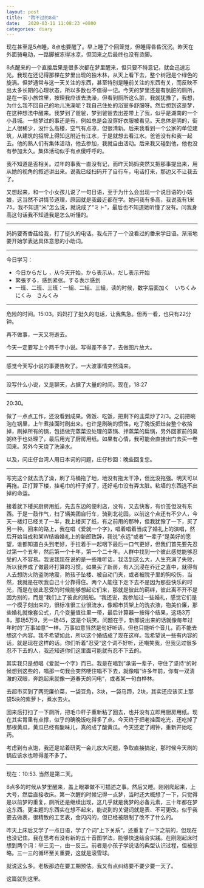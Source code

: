 ```yaml
---
layout: post
title:  "跨不过的8点"
date:   2020-03-11 11:08:23 +0800
categories: diary
---
```


现在甚至是5点睡，8点也要醒了。早上睡了个回笼觉，但睡得昏昏沉沉。昨天在外面骑电动，一路脚被冻得冰凉，但回来之后最终也没有烫脚。

8点醒来的一个直接后果是很多次都在梦里醒来，但只要不特意记，就会迅速忘光。我现在还记得那棵在梦里出现的独木林，从天上看下去，整个树冠是个绿色的旋涡。但梦通常与这一天关注的东西，甚至特别是睡前关注的东西有关，而反映不出太多长期的心理状态，所以多数也不值得一记。今天的梦里还是有肮脏的厕所，是在一家小旅馆里，按理我应该去洗澡，但看到厕所这么脏，我就犹豫了，我想，为什么我不回自己的地儿洗澡呢？我自己住处的浴室多舒服呀。然后想到这是梦，在这种想法中醒来。我梦到了爸爸，梦到爸爸去出差带上了我，似乎是湖南的一个小县城。一些梦过的事还是有，例如总是会没穿好衣服被看见。天总体是阴的，街上人很稀少，没什么高楼，空气有点凉，但很清新。后来我看到一个公家的单位建筑，从建筑的招牌上得知这附近有江水，于是就想去看江水。爸爸没有和我一起去。他的熟人们有集体活动，他去参加，我就自由活动。后来我又碰到他，他也没有参加太久。集体活动似乎有点傻呼呼的。

我不知道是否相关。过年的事我一直没有记，而昨天妈妈突然又把那事提出来，用从她的视角的叙述讲出来。说我已经扫码开了自行车，电话打来，那边又不让我去了。

又想起来，和一个小女孩儿说了一句日语，至于为什么会出现一个说日语的小姑娘，这当然不讲情节道理，原因就是我最近都在学。她问我有多高，我说我有1米75。我不知道“米”怎么说，就说成了“ミト”，最后也不知道她听懂了没有。问我身高这句话我不知道我是怎么听懂的。

----

妈妈要寄香菇给我，打了挺久的电话。我点开了一个没看过的番来学日语。渐渐地要开始学表达具体意思的小助词。

----

今日学习：

 * 今日からだし ，从今天开始，から表示从，だし表示开始
 * 緊張する，感到紧张。する表示感到
 * 一班、二班、三班：一組、二組、三組，读的时候，数字后面加く　いちくみ　にくみ　さんくみ


----

危险的时间。15:03。妈妈打了挺久的电话，让我焦急。但再一看，也只有22分钟。

再不做事，一天又将逝去。

今天一定要写上个两千字小说。写得差不多了，去做图片放大。

----

感觉今天写小说的事要告吹了。一大波事情突然涌来。

----

没写什么小说，又是聊天，占据了大量的时间。现在，18:27

----

20:30。

做了一点点工作，还没看到成果。做饭、吃饭，把剩下的韭菜炒了2/3。之前把碗泡在锅里，上午煮挂面时刷出来。也许是刷碗的惯性，吃了晚饭把灶台整个收拾掉，刷掉所有的锅，包括做完蒸菜没处理的蒸锅、拌蒸菜的扁锅，另外回家前的臭粥终于也处理了，最后用光了厨房用纸。如果有心情，我可能会直接出门去买一卷回来。另外今天烧了洗澡水。

以及，问庄仔台湾人用日本词的问题，庄仔秒回：晚些回复您。

----

写完这个就去洗了澡，刷了马桶拖了地，地没有拖太干净，但比没拖强。明天可以再拖。正打算下楼，挂毛巾的杆子掉了，还好毛巾没有弄太脏。粘墙的东西逃不出掉的命运。


接着就下楼买厨房用纸，先去东边的便利店，没有，又去快客，有价签但没有东西。于是一鼓作气，扫了辆美团自行车，骑到北花园。以前这个点还有不少人，今天一楼灯已经关了一半，我上楼买了纸，有之前用的那种，但我犹豫了一下，买了另一种。回来的路上，我在唱《爱就一个字》，唱着唱着当成了婚礼上的演唱，然后开始当成和某W结婚婚礼上的新郎致辞，我说”永远“或者”一辈子“是美好的愿望，谁都知道白头到老好，手拉着手一起咽下最后一口气更好，但我们首先要先忍过第一个五年，然后第一个十年，第一个二十年。人群中找到一个彼此感觉能够忍受的人不容易。我说我现在说的是一些难听话，我活到这么大，人生充满了失败，所以我养成了做最坏打算的习惯。如果买了新房，有人沉浸在乔迁之喜中，就得有人去想防火防盗防地震，防孩子坠楼、被自动门夹，或者被院子里的狗咬伤，当然，我就是在吹我自己十分靠得住。两个人能往下走下去不是因为那些快乐的时光，而是在彼此忍受的时候能够想起它们来，那就是彼此的羁绊，彼此离不开不是因为别的，而是”我们上了彼此的贼船。“我还说，我参加过一些婚礼，感觉它们是一个模子刻出来的，很标准很工业很流水，像超市货架上的洗衣液，物美价廉，那些婚礼就像套公式，几个变量值往里一带，最后计算器一按得个结果，这场3万8，那场5万9，另一场45，这是个玩笑。问题在于，新郎说出来的话就像每年过年时的”万事如意“一样。万事如意当然是句好听话，但也只能听个音儿，而不能去想这个内容。我不希望如此，所以这个婚结成了现在这样。我希望说一些有内容的话，就是现在这样的话。你们听着”忍受“这个词不好听，还嘲笑我，但我见过很多忍不下去的人，我还知道你们这里面可能就有忍不下去的。

其实我只是想唱《爱就一个字》而已。我是在唱到”承诺一辈子，守住了坚持“的时候想到这些的，唱那一句我会突然哽住唱不下去，就像唱”许多年前，你有一双清澈的双眼，奔跑起来就像一道春天的闪电“，或者某一句白桦林。

去超市买到了两兜廉价菜，一袋豆角，3块，一袋马蹄，2块，其实还应该买上那袋5块的紫萝卜，煮水去火。

回来后打扫了一下厕所，把毛巾杆子重新粘了回去，也并没有立即用厨房用纸。现在其实胃里有点撑，似乎的确晚饭吃得多了点。今天终于把老挂面吃光，还吃掉了那根黄瓜，黄瓜已经有酸味儿，真的成了酸黄瓜。今天还定了闹钟，重新开始吃药。

考虑到有点饱，我还是站着研究一会儿放大问题，争取直接搞定，那时候今天刷的锅应该水也晾得差不多了。

----

现在：10:53. 当然是第二天。

8点多的时候从梦里醒来，盖上眼罩做不可描述之事。然后又睡。刚刚爬起来，上大号，然后直接收床。第一次醒的时候记得一点梦，当时还大概想了一下，只觉得是以前梦的重复，厕所还是继续出现，这几乎就是我梦的必备元素，三十年都在梦这东西。更主题的东西实在想不起来，能说到的关键词就是表、不可更改。似乎我要去做表，很精致的工艺表，金闪闪的，但已经被限制了改不了什么的。

昨天上床后又学了一点日语，学了个词”上下关系“，还重复了一下之前的，但现在也没记住。我在思考有没有新的五十音图学法，能够快速结合实践。在刚刚起床时想到两个词：举三见一，由一反三。前者是小孩子学说话的典型认识过程，但被忽略。三一三的循环至关重要，这就是滚雪球。

就说这么多。老板那边在要工期预估。我又有点纠结要不要少要一天了。

这篇就到这里。
